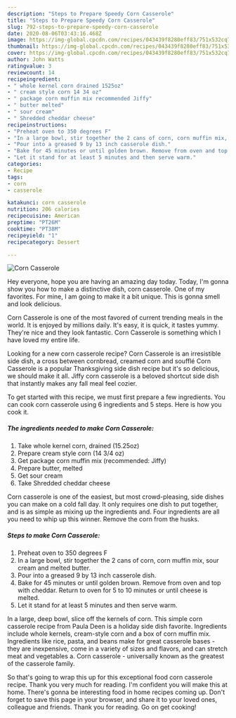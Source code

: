 ```yaml
---
description: "Steps to Prepare Speedy Corn Casserole"
title: "Steps to Prepare Speedy Corn Casserole"
slug: 792-steps-to-prepare-speedy-corn-casserole
date: 2020-08-06T03:43:16.468Z
image: https://img-global.cpcdn.com/recipes/043439f8280eff83/751x532cq70/corn-casserole-recipe-main-photo.jpg
thumbnail: https://img-global.cpcdn.com/recipes/043439f8280eff83/751x532cq70/corn-casserole-recipe-main-photo.jpg
cover: https://img-global.cpcdn.com/recipes/043439f8280eff83/751x532cq70/corn-casserole-recipe-main-photo.jpg
author: John Watts
ratingvalue: 3
reviewcount: 14
recipeingredient:
- " whole kernel corn drained 1525oz"
- " cream style corn 14 34 oz"
- " package corn muffin mix recommended Jiffy"
- " butter melted"
- " sour cream"
- " Shredded cheddar cheese"
recipeinstructions:
- "Preheat oven to 350 degrees F"
- "In a large bowl, stir together the 2 cans of corn, corn muffin mix, sour cream and melted butter."
- "Pour into a greased 9 by 13 inch casserole dish."
- "Bake for 45 minutes or until golden brown. Remove from oven and top with cheddar. Return to oven for 5 to 10 minutes or until cheese is melted."
- "Let it stand for at least 5 minutes and then serve warm."
categories:
- Recipe
tags:
- corn
- casserole

katakunci: corn casserole 
nutrition: 206 calories
recipecuisine: American
preptime: "PT26M"
cooktime: "PT38M"
recipeyield: "1"
recipecategory: Dessert

---
```



![Corn Casserole](https://img-global.cpcdn.com/recipes/043439f8280eff83/751x532cq70/corn-casserole-recipe-main-photo.jpg)

Hey everyone, hope you are having an amazing day today. Today, I'm gonna show you how to make a distinctive dish, corn casserole. One of my favorites. For mine, I am going to make it a bit unique. This is gonna smell and look delicious.

Corn Casserole is one of the most favored of current trending meals in the world. It is enjoyed by millions daily. It's easy, it is quick, it tastes yummy. They're nice and they look fantastic. Corn Casserole is something which I have loved my entire life.

Looking for a new corn casserole recipe? Corn Casserole is an irresistible side dish, a cross between cornbread, creamed corn and soufflé Corn Casserole is a popular Thanksgiving side dish recipe but it&#39;s so delicious, we should make it all. Jiffy corn casserole is a beloved shortcut side dish that instantly makes any fall meal feel cozier.


To get started with this recipe, we must first prepare a few ingredients. You can cook corn casserole using 6 ingredients and 5 steps. Here is how you cook it.

<!--inarticleads1-->

##### The ingredients needed to make Corn Casserole:

1. Take  whole kernel corn, drained (15.25oz)
1. Prepare  cream style corn (14 3/4 oz)
1. Get  package corn muffin mix (recommended: Jiffy)
1. Prepare  butter, melted
1. Get  sour cream
1. Take  Shredded cheddar cheese


Corn casserole is one of the easiest, but most crowd-pleasing, side dishes you can make on a cold fall day. It only requires one dish to put together, and is as simple as mixing up the ingredients and. Four ingredients are all you need to whip up this winner. Remove the corn from the husks. 

<!--inarticleads2-->

##### Steps to make Corn Casserole:

1. Preheat oven to 350 degrees F
1. In a large bowl, stir together the 2 cans of corn, corn muffin mix, sour cream and melted butter.
1. Pour into a greased 9 by 13 inch casserole dish.
1. Bake for 45 minutes or until golden brown. Remove from oven and top with cheddar. Return to oven for 5 to 10 minutes or until cheese is melted.
1. Let it stand for at least 5 minutes and then serve warm.


In a large, deep bowl, slice off the kernels of corn. This simple corn casserole recipe from Paula Deen is a holiday side dish favorite. Ingredients include whole kernels, cream-style corn and a box of corn muffin mix. Ingredients like rice, pasta, and beans make for great casserole bases - they are inexpensive, come in a variety of sizes and flavors, and can stretch meat and vegetables a. Corn casserole - universally known as the greatest of the casserole family. 

So that's going to wrap this up for this exceptional food corn casserole recipe. Thank you very much for reading. I'm confident you will make this at home. There's gonna be interesting food in home recipes coming up. Don't forget to save this page in your browser, and share it to your loved ones, colleague and friends. Thank you for reading. Go on get cooking!
